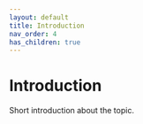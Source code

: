 ```yaml
---
layout: default
title: Introduction
nav_order: 4
has_children: true
---
```


# Introduction

Short introduction about the topic.

#
